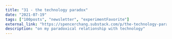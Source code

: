 ```yaml
---
title: "31 - the technology paradox"
date: "2021-07-19"
tags: ["100posts", "newsletter", "experimentFavorite"]
external_link: "https://spencerchang.substack.com/p/the-technology-paradox-mini-31100"
description: "on my paradoxical relationship with technology"
---
```


